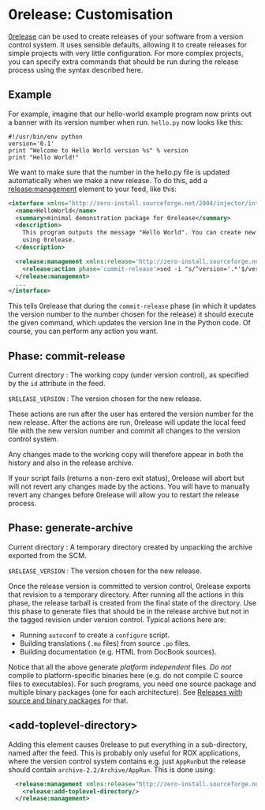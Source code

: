 # 0release: Customisation

[0release](../0release/index.md) can be used to create releases of your software from a version control system. It uses sensible defaults, allowing it to create releases for simple projects with very little configuration. For more complex projects, you can specify extra commands that should be run during the release process using the syntax described here.

## Example

For example, imagine that our hello-world example program now prints out a banner with its version number when run. `hello.py` now looks like this:

```shell
#!/usr/bin/env python
version='0.1'
print "Welcome to Hello World version %s" % version
print "Hello World!"
```

We want to make sure that the number in the hello.py file is updated automatically when we make a new release. To do this, add a <release:management> element to your feed, like this:

```xml
<interface xmlns="http://zero-install.sourceforge.net/2004/injector/interface">
  <name>HelloWorld</name>
  <summary>minimal demonstration package for 0release</summary>
  <description>
    This program outputs the message "Hello World". You can create new releases of it
    using 0release.
  </description>

  <release:management xmlns:release='http://zero-install.sourceforge.net/2007/namespaces/0release'>
    <release:action phase='commit-release'>sed -i "s/^version='.*'$/version='$RELEASE_VERSION'/" hello.py</release:action>
  </release:management>
  ...
</interface>
```

This tells 0release that during the `commit-release` phase (in which it updates the version number to the number chosen for the release) it should execute the given command, which updates the version line in the Python code. Of course, you can perform any action you want.

## Phase: commit-release

Current directory
: The working copy (under version control), as specified by the `id` attribute in the feed.

`$RELEASE_VERSION`
: The version chosen for the new release.

These actions are run after the user has entered the version number for the new release. After the actions are run, 0release will update the local feed file with the new version number and commit all changes to the version control system.

Any changes made to the working copy will therefore appear in both the history and also in the release archive.

If your script fails (returns a non-zero exit status), 0release will abort but will not revert any changes made by the actions. You will have to manually revert any changes before 0release will allow you to restart the release process.

## Phase: generate-archive

Current directory
: A temporary directory created by unpacking the archive exported from the SCM.

`$RELEASE_VERSION`
: The version chosen for the new release.

Once the release version is committed to version control, 0release exports that revision to a temporary directory. After running all the actions in this phase, the release tarball is created from the final state of the directory. Use this phase to generate files that should be in the release archive but not in the tagged revision under version control. Typical actions here are:

- Running `autoconf` to create a `configure` script.
- Building translations (`.mo` files) from source `.po` files.
- Building documentation (e.g. HTML from DocBook sources).

Notice that all the above generate _platform independent_ files. _Do not_ compile to platform-specific binaries here (e.g. do not compile C source files to executables). For such programs, you need one source package and multiple binary packages (one for each architecture). See [Releases with source and binary packages](compiled-binaries.md) for that.

## <add-toplevel-directory\>

Adding this element causes 0release to put everything in a sub-directory, named after the feed. This is probably only useful for ROX applications, where the version control system contains e.g. just `AppRun`but the release should contain `archive-2.2/Archive/AppRun`. This is done using:

```xml
  <release:management xmlns:release="http://zero-install.sourceforge.net/2007/namespaces/0release">
    <release:add-toplevel-directory/>
  </release:management>
```
